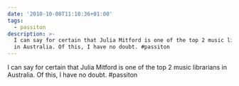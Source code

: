 ```yaml
---
date: '2010-10-08T11:10:36+01:00'
tags:
  - passiton
description: >-
  I can say for certain that Julia Mitford is one of the top 2 music librarians
  in Australia. Of this, I have no doubt. #passiton
---
```

I can say for certain that Julia Mitford is one of the top 2 music librarians in Australia. Of this, I have no doubt. #passiton
